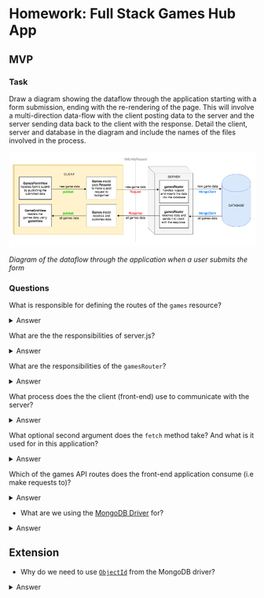 # Homework: Full Stack Games Hub App

## MVP

### Task

Draw a diagram showing the dataflow through the application starting with a form submission, ending with the re-rendering of the page. This will involve a multi-direction data-flow with the client posting data to the server and the server sending data back to the client with the response. Detail the client, server and database in the diagram and include the names of the files involved in the process.

![Images or digram](images/full_stack_post_dataflow.png)

*Diagram of the dataflow through the application when a user submits the form*

### Questions

What is responsible for defining the routes of the `games` resource?

<details>
<summary>Answer</summary>

`gamesRouter`

</details>

What are the the responsibilities of server.js?

<details>
<summary>Answer</summary>

server.js is responsible for:

- using bodyparser, which enables the server to access the body from requests
- serving static files (the client's `public` directory) to the browser
- connecting to the `games_hub` database using the MongoDB driver
- accessing the `games` collection from the database and pass it to `createRouter`
- delegating the routing for the `games` resource to `gamesRouter` on the path `/api/games`
- listening for requests being made on on a specific port

</details>

What are the responsibilities of the `gamesRouter`?

<details>
<summary>Answer</summary>

`gamesRouter` is responsible for defining the routes for the `games` resource and interacting with the database for each route as appropriate.

</details>

What process does the the client (front-end) use to communicate with the server?

<details>
<summary>Answer</summary>

The client sends `XMLHttpRequest`s to the server via the set of routes defined in the router (e.g. 'localhost:3000/api/games').

The front-end application uses `fetch` to make the `XMLHttpRequest`s.

</details>

What optional second argument does the `fetch` method take? And what is it used for in this application?

<details>
<summary>Answer</summary>

When `fetch` is passed only a URL as an argument, it makes a GET request by default. However `fetch` takes an optional second argument of an `init` object that can be used to specify the request settings.

In this application the `request` helper's methods `post` and `delete` both pass `fetch` an object specifying the type of request. Additionally, in the case of the `post` method, it is also used to send the body of the request and specify the body type as JSON using a header.

```js
Request.prototype.post = function (payload) {
  return fetch(this.url, {
    method: 'POST',
    body: JSON.stringify(payload),
    headers: { 'Content-Type': 'application/json' }
  })
    .then((response) => response.json());
};
```

</details>

Which of the games API routes does the front-end application consume (i.e make requests to)?

<details>
<summary>Answer</summary>

- index (GET)
- create (POST)
- destroy (DELETE)

</details>

- What are we using the [MongoDB Driver](http://mongodb.github.io/node-mongodb-native/) for?

<details>
<summary>Answer</summary>

The MongoDB Driver is a library that enables us interact with the MongoDB database from inside our JavaScript application.

</details>

## Extension

- Why do we need to use [`ObjectId`](https://mongodb.github.io/node-mongodb-native/api-bson-generated/objectid.html) from the MongoDB driver?

<details>
<summary>Answer</summary>

When the front-end makes a request regarding a specific game (SHOW, UPDATE, DELETE), the server access the ID of the particular game from the params object. This is always a string. To query the database for an object of a particular ID, if we ask it for the object with the ID of string type, it will never find a match. It needs us to make the query with an instance of `ObjectId`. We create the instance of `ObjectId` by passing in the ID as a string, for example, `ObjectId("5af17fe430e043c3e62149b8")`.

</details>
